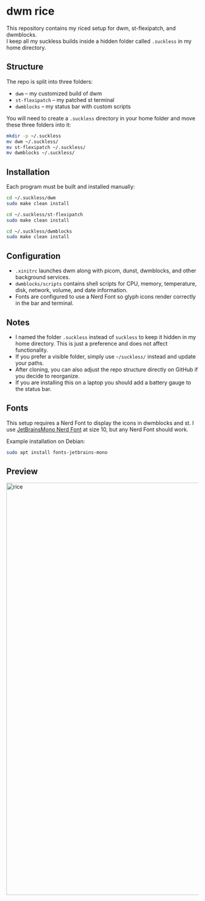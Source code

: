 # dwm rice

This repository contains my riced setup for dwm, st-flexipatch, and dwmblocks.  
I keep all my suckless builds inside a hidden folder called `.suckless` in my home directory.

## Structure

The repo is split into three folders:

- `dwm` – my customized build of dwm  
- `st-flexipatch` – my patched st terminal  
- `dwmblocks` – my status bar with custom scripts  

You will need to create a `.suckless` directory in your home folder and move these three folders into it:

```sh
mkdir -p ~/.suckless
mv dwm ~/.suckless/
mv st-flexipatch ~/.suckless/
mv dwmblocks ~/.suckless/
````

## Installation

Each program must be built and installed manually:

```sh
cd ~/.suckless/dwm
sudo make clean install

cd ~/.suckless/st-flexipatch
sudo make clean install

cd ~/.suckless/dwmblocks
sudo make clean install
```

## Configuration

* `.xinitrc` launches dwm along with picom, dunst, dwmblocks, and other background services.
* `dwmblocks/scripts` contains shell scripts for CPU, memory, temperature, disk, network, volume, and date information.
* Fonts are configured to use a Nerd Font so glyph icons render correctly in the bar and terminal.

## Notes

* I named the folder `.suckless` instead of `suckless` to keep it hidden in my home directory. This is just a preference and does not affect functionality.
* If you prefer a visible folder, simply use `~/suckless/` instead and update your paths.
* After cloning, you can also adjust the repo structure directly on GitHub if you decide to reorganize.
* If you are installing this on a laptop you should add a battery gauge to the status bar.

## Fonts

This setup requires a Nerd Font to display the icons in dwmblocks and st.
I use [JetBrainsMono Nerd Font](https://www.nerdfonts.com/font-downloads) at size 10, but any Nerd Font should work.

Example installation on Debian:

```sh
sudo apt install fonts-jetbrains-mono
```

## Preview
<img width="1920" height="1080" alt="rice" src="https://github.com/user-attachments/assets/f6bcd7ef-6d23-4432-8385-b09daa7456af" />
